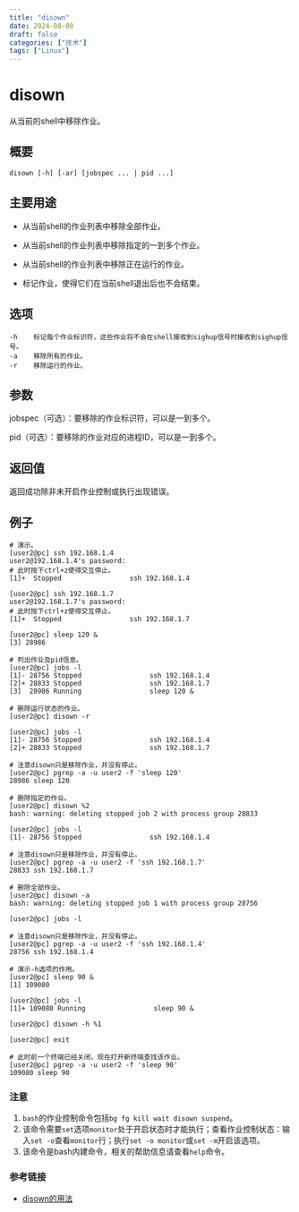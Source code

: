 ```yaml
---
title: "disown"
date: 2024-08-08
draft: false
categories: ["技术"]
tags: ["Linux"]
---
```

disown
===

从当前的shell中移除作业。

## 概要

```shell
disown [-h] [-ar] [jobspec ... | pid ...]
```

## 主要用途

- 从当前shell的作业列表中移除全部作业。

- 从当前shell的作业列表中移除指定的一到多个作业。

- 从当前shell的作业列表中移除正在运行的作业。

- 标记作业，使得它们在当前shell退出后也不会结束。


## 选项

```shell
-h    标记每个作业标识符，这些作业将不会在shell接收到sighup信号时接收到sighup信号。
-a    移除所有的作业。
-r    移除运行的作业。
```

## 参数

jobspec（可选）：要移除的作业标识符，可以是一到多个。

pid（可选）：要移除的作业对应的进程ID，可以是一到多个。


## 返回值

返回成功除非未开启作业控制或执行出现错误。

## 例子

```shell
# 演示。
[user2@pc] ssh 192.168.1.4
user2@192.168.1.4's password:
# 此时按下ctrl+z使得交互停止。
[1]+  Stopped                 ssh 192.168.1.4

[user2@pc] ssh 192.168.1.7
user2@192.168.1.7's password:
# 此时按下ctrl+z使得交互停止。
[1]+  Stopped                 ssh 192.168.1.7

[user2@pc] sleep 120 &
[3] 28986

# 列出作业及pid信息。
[user2@pc] jobs -l
[1]- 28756 Stopped                 ssh 192.168.1.4
[2]+ 28833 Stopped                 ssh 192.168.1.7
[3]  28986 Running                 sleep 120 &

# 删除运行状态的作业。
[user2@pc] disown -r

[user2@pc] jobs -l
[1]- 28756 Stopped                 ssh 192.168.1.4
[2]+ 28833 Stopped                 ssh 192.168.1.7

# 注意disown只是移除作业，并没有停止。
[user2@pc] pgrep -a -u user2 -f 'sleep 120'
28986 sleep 120

# 删除指定的作业。
[user2@pc] disown %2
bash: warning: deleting stopped job 2 with process group 28833

[user2@pc] jobs -l
[1]- 28756 Stopped                 ssh 192.168.1.4

# 注意disown只是移除作业，并没有停止。
[user2@pc] pgrep -a -u user2 -f 'ssh 192.168.1.7'
28833 ssh 192.168.1.7

# 删除全部作业。
[user2@pc] disown -a
bash: warning: deleting stopped job 1 with process group 28756

[user2@pc] jobs -l

# 注意disown只是移除作业，并没有停止。
[user2@pc] pgrep -a -u user2 -f 'ssh 192.168.1.4'
28756 ssh 192.168.1.4
```

```shell
# 演示-h选项的作用。
[user2@pc] sleep 90 &
[1] 109080

[user2@pc] jobs -l
[1]+ 109080 Running                 sleep 90 &

[user2@pc] disown -h %1

[user2@pc] exit

# 此时前一个终端已经关闭，现在打开新终端查找该作业。
[user2@pc] pgrep -a -u user2 -f 'sleep 90'
109080 sleep 90
```

### 注意

1. `bash`的作业控制命令包括`bg fg kill wait disown suspend`。
2. 该命令需要`set`选项`monitor`处于开启状态时才能执行；查看作业控制状态：输入`set -o`查看`monitor`行；执行`set -o monitor`或`set -m`开启该选项。
3. 该命令是bash内建命令，相关的帮助信息请查看`help`命令。

### 参考链接

- [disown的用法](https://www.cyberciti.biz/faq/unix-linux-disown-command-examples-usage-syntax/)


